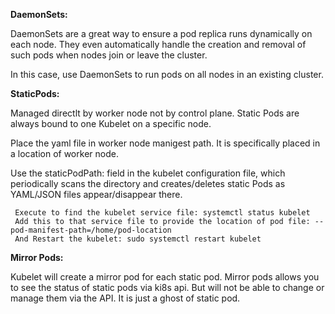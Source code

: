 **DaemonSets:**

DaemonSets are a great way to ensure a pod replica runs dynamically on each node. They even automatically handle the creation and removal of such pods when nodes join or leave the cluster. 

In this case, use DaemonSets to run pods on all nodes in an existing cluster.

**StaticPods:**

Managed directlt by worker node not by control plane. Static Pods are always bound to one Kubelet on a specific node.

Place the yaml file in worker node manigest path. It is specifically placed in a location of worker node.

Use the staticPodPath: <the directory> field in the kubelet configuration file, which periodically scans the directory and creates/deletes static Pods as YAML/JSON files appear/disappear there.

     Execute to find the kubelet service file: systemctl status kubelet
     Add this to that service file to provide the location of pod file: --pod-manifest-path=/home/pod-location
     And Restart the kubelet: sudo systemctl restart kubelet


**Mirror Pods:**

Kubelet will create a mirror pod for each static pod. Mirror pods allows you to see the status of static pods via ki8s api.
But will not be able to change or manage them via the API. It is just a ghost of static pod.
